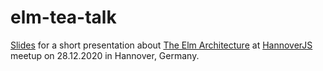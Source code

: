# elm-tea-talk

[Slides](https://aforemny.github.io/elm-tea-talk/) for a short presentation
about [The Elm Architecture](https://guide.elm-lang.org/architecture/) at
[HannoverJS](https://hannoverjs.de) meetup on 28.12.2020 in Hannover, Germany.
